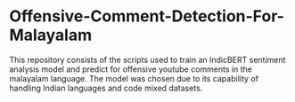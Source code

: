 # Offensive-Comment-Detection-For-Malayalam

This repository consists of the scripts used to train an IndicBERT sentiment analysis model and predict for offensive youtube comments in the malayalam language. The model was chosen due to its capability of handling Indian languages and code mixed datasets.
